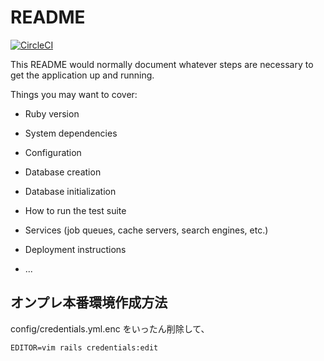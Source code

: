 # README

[![CircleCI](https://circleci.com/gh/momonga11/notenext-server.svg?style=svg)](https://circleci.com/gh/momonga11/notenext-server)

This README would normally document whatever steps are necessary to get the
application up and running.

Things you may want to cover:

* Ruby version

* System dependencies

* Configuration

* Database creation

* Database initialization

* How to run the test suite

* Services (job queues, cache servers, search engines, etc.)

* Deployment instructions

* ...

## オンプレ本番環境作成方法
config/credentials.yml.enc をいったん削除して、
```
EDITOR=vim rails credentials:edit
```
